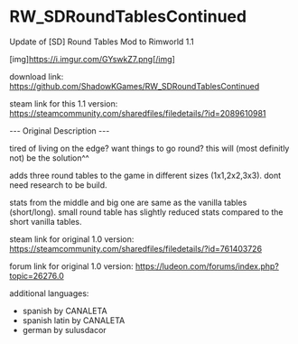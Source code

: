 # RW_SDRoundTablesContinued
Update of [SD] Round Tables Mod to Rimworld 1.1

[img]https://i.imgur.com/GYswkZ7.png[/img]
	
download link: https://github.com/ShadowKGames/RW_SDRoundTablesContinued
	
steam link for this 1.1 version: https://steamcommunity.com/sharedfiles/filedetails/?id=2089610981

--- Original Description ---
	
tired of living on the edge? want things to go round? this will (most definitly not) be the solution^^
	
adds three round tables to the game in different sizes (1x1,2x2,3x3). dont need research to be build.
	
stats from the middle and big one are same as the vanilla tables (short/long). small round table has slightly reduced stats compared to the short vanilla tables.
	
steam link for original 1.0 version: https://steamcommunity.com/sharedfiles/filedetails/?id=761403726

forum link for original 1.0 version: https://ludeon.com/forums/index.php?topic=26276.0

additional languages:
- spanish by CANALETA
- spanish latin by CANALETA
- german by sulusdacor
